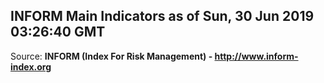 ## INFORM Main Indicators as of Sun, 30 Jun 2019 03:26:40 GMT

Source: **INFORM (Index For Risk Management) - http://www.inform-index.org**